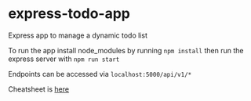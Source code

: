 # express-todo-app
Express app to manage a dynamic todo list

To run the app install node_modules by running `npm install` then run the express server with `npm run start`

Endpoints can be accessed via `localhost:5000/api/v1/*`

Cheatsheet is [here](https://medium.com/@purposenigeria/build-a-restful-api-with-node-js-and-express-js-d7e59c7a3dfb)
